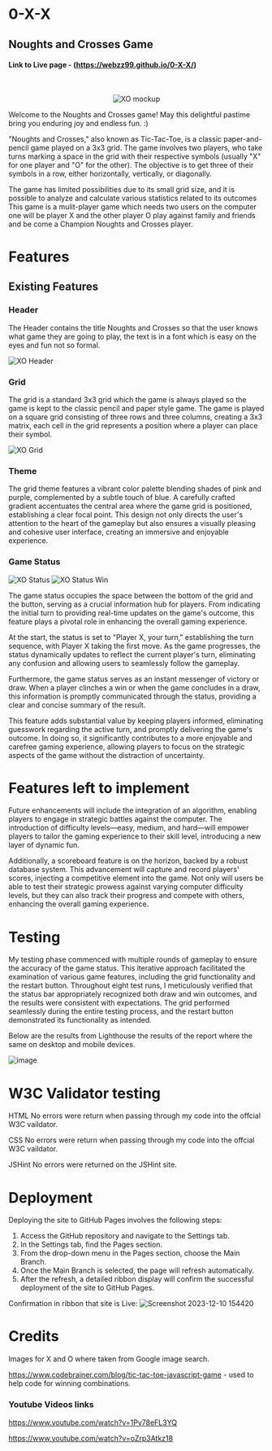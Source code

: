 # 0-X-X
## Noughts and Crosses Game

####  Link to Live page - (https://webzz99.github.io/0-X-X/)

 <p align="center">
![XO mockup](https://github.com/webzz99/0-X-X/assets/11245795/1c0fc10b-8ee6-4ed2-8da0-4591b11e7e5b)
 </p>

Welcome to the Noughts and Crosses game! May this delightful pastime bring you enduring joy and endless fun. :)

"Noughts and Crosses," also known as Tic-Tac-Toe, is a classic paper-and-pencil game played on a 3x3 grid. The game involves two players, who take turns marking a space in the grid with their respective symbols (usually "X" for one player and "O" for the other). The objective is to get three of their symbols in a row, either horizontally, vertically, or diagonally.

The game has limited possibilities due to its small grid size, and it is possible to analyze and calculate various statistics related to its outcomes
This game is a mulit-player game which needs two users on the computer one will be player X and the other player O play against family and friends and be come a Champion Noughts and Crosses player.

# Features 

## Existing Features

### Header
The Header contains the title Noughts and Crosses so that the user knows what game they are going to play, the text is in a font which is easy on the eyes and fun not so formal.


![XO Header](https://github.com/webzz99/0-X-X/assets/11245795/d09220ba-5712-49d9-b937-9e5551e5f0b8)

### Grid
The grid is a standard 3x3 grid which the game is always played so the game is kept to the classic pencil and paper style game. 
The game is played on a square grid consisting of three rows and three columns, creating a 3x3 matrix, each cell in the grid represents a position where a player can place their symbol.


![XO Grid](https://github.com/webzz99/0-X-X/assets/11245795/20ac1e27-05ce-4c77-b6b5-9e240935e1be)

### Theme
The grid theme features a vibrant color palette blending shades of pink and purple, complemented by a subtle touch of blue. A carefully crafted gradient accentuates the central area where the game grid is positioned, establishing a clear focal point. This design not only directs the user's attention to the heart of the gameplay but also ensures a visually pleasing and cohesive user interface, creating an immersive and enjoyable experience.


### Game Status

![XO Status](https://github.com/webzz99/0-X-X/assets/11245795/dbb29706-663c-411f-819b-cc1c56d1f6d7)
![XO Status Win](https://github.com/webzz99/0-X-X/assets/11245795/851232df-4616-4cbf-9ea3-113d04021b16)

The game status occupies the space between the bottom of the grid and the button, serving as a crucial information hub for players. From indicating the initial turn to providing real-time updates on the game's outcome, this feature plays a pivotal role in enhancing the overall gaming experience.

At the start, the status is set to "Player X, your turn," establishing the turn sequence, with Player X taking the first move. As the game progresses, the status dynamically updates to reflect the current player's turn, eliminating any confusion and allowing users to seamlessly follow the gameplay.

Furthermore, the game status serves as an instant messenger of victory or draw. When a player clinches a win or when the game concludes in a draw, this information is promptly communicated through the status, providing a clear and concise summary of the result.

This feature adds substantial value by keeping players informed, eliminating guesswork regarding the active turn, and promptly delivering the game's outcome. In doing so, it significantly contributes to a more enjoyable and carefree gaming experience, allowing players to focus on the strategic aspects of the game without the distraction of uncertainty.


# Features left to implement

Future enhancements will include the integration of an algorithm, enabling players to engage in strategic battles against the computer. The introduction of difficulty levels—easy, medium, and hard—will empower players to tailor the gaming experience to their skill level, introducing a new layer of dynamic fun.

Additionally, a scoreboard feature is on the horizon, backed by a robust database system. This advancement will capture and record players' scores, injecting a competitive element into the game. Not only will users be able to test their strategic prowess against varying computer difficulty levels, but they can also track their progress and compete with others, enhancing the overall gaming experience.

# Testing
My testing phase commenced with multiple rounds of gameplay to ensure the accuracy of the game status. This iterative approach facilitated the examination of various game features, including the grid functionality and the restart button. Throughout eight test runs, I meticulously verified that the status bar appropriately recognized both draw and win outcomes, and the results were consistent with expectations. The grid performed seamlessly during the entire testing process, and the restart button demonstrated its functionality as intended.


Below are the results from Lighthouse the results of the report where the same on desktop and mobile devices.

![image](https://github.com/webzz99/0-X-X/assets/11245795/cdacc1f1-809f-4902-815f-d79c2a82adf7)


# W3C Validator testing

HTML
  No errors were return when passing through my code into the offcial W3C vaildator.

CSS
   No errors were return when passing through my code into the offcial W3C vaildator.

JSHint
  No errors were returned on the JSHint site.
  

# Deployment
Deploying the site to GitHub Pages involves the following steps:

1.	Access the GitHub repository and navigate to the Settings tab.
2.	In the Settings tab, find the Pages section.
3.	From the drop-down menu in the Pages section, choose the Main Branch.
4.	Once the Main Branch is selected, the page will refresh automatically.
5.	After the refresh, a detailed ribbon display will confirm the successful deployment of the site to GitHub Pages.

Confirmation in ribbon that site is Live:
![Screenshot 2023-12-10 154420](https://github.com/webzz99/0-X-X/assets/11245795/55f03c2b-555a-4885-be5c-cbb99da3d1fe)


# Credits

Images for X and O where taken from Google image search. 

https://www.codebrainer.com/blog/tic-tac-toe-javascript-game - used to help code for winning combinations. 

### Youtube Videos links

https://www.youtube.com/watch?v=1Py78eFL3YQ

https://www.youtube.com/watch?v=oZrp3Atkz18


